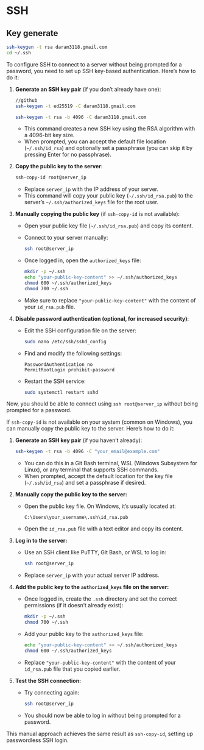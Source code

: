 # SSH

## Key generate

```sh
ssh-keygen -t rsa daram3118.gmail.com
cd ~/.ssh
```

To configure SSH to connect to a server without being prompted for a password, you need to set up SSH key-based authentication. Here’s how to do it:

1. **Generate an SSH key pair** (if you don’t already have one):

   ```bash
   //github
   ssh-keygen -t ed25519 -C daram3118.gmail.com

   ssh-keygen -t rsa -b 4096 -C daram3118.gmail.com
   ```

   - This command creates a new SSH key using the RSA algorithm with a 4096-bit key size.
   - When prompted, you can accept the default file location (`~/.ssh/id_rsa`) and optionally set a passphrase (you can skip it by pressing Enter for no passphrase).

2. **Copy the public key to the server**:

   ```bash
   ssh-copy-id root@server_ip
   ```

   - Replace `server_ip` with the IP address of your server.
   - This command will copy your public key (`~/.ssh/id_rsa.pub`) to the server’s `~/.ssh/authorized_keys` file for the root user.

3. **Manually copying the public key** (if `ssh-copy-id` is not available):
   - Open your public key file (`~/.ssh/id_rsa.pub`) and copy its content.
   - Connect to your server manually:

     ```bash
     ssh root@server_ip
     ```

   - Once logged in, open the `authorized_keys` file:

     ```bash
     mkdir -p ~/.ssh
     echo "your-public-key-content" >> ~/.ssh/authorized_keys
     chmod 600 ~/.ssh/authorized_keys
     chmod 700 ~/.ssh
     ```

   - Make sure to replace `"your-public-key-content"` with the content of your `id_rsa.pub` file.

4. **Disable password authentication (optional, for increased security)**:
   - Edit the SSH configuration file on the server:

     ```bash
     sudo nano /etc/ssh/sshd_config
     ```

   - Find and modify the following settings:

     ```
     PasswordAuthentication no
     PermitRootLogin prohibit-password
     ```

   - Restart the SSH service:

     ```bash
     sudo systemctl restart sshd
     ```

Now, you should be able to connect using `ssh root@server_ip` without being prompted for a password.

If `ssh-copy-id` is not available on your system (common on Windows), you can manually copy the public key to the server. Here’s how to do it:

1. **Generate an SSH key pair** (if you haven’t already):

   ```bash
   ssh-keygen -t rsa -b 4096 -C "your_email@example.com"
   ```

   - You can do this in a Git Bash terminal, WSL (Windows Subsystem for Linux), or any terminal that supports SSH commands.
   - When prompted, accept the default location for the key file (`~/.ssh/id_rsa`) and set a passphrase if desired.

2. **Manually copy the public key to the server:**
   - Open the public key file. On Windows, it’s usually located at:

     ```
     C:\Users\your_username\.ssh\id_rsa.pub
     ```

   - Open the `id_rsa.pub` file with a text editor and copy its content.

3. **Log in to the server:**
   - Use an SSH client like PuTTY, Git Bash, or WSL to log in:

     ```bash
     ssh root@server_ip
     ```

   - Replace `server_ip` with your actual server IP address.

4. **Add the public key to the `authorized_keys` file on the server:**
   - Once logged in, create the `.ssh` directory and set the correct permissions (if it doesn’t already exist):

     ```bash
     mkdir -p ~/.ssh
     chmod 700 ~/.ssh
     ```

   - Add your public key to the `authorized_keys` file:

     ```bash
     echo "your-public-key-content" >> ~/.ssh/authorized_keys
     chmod 600 ~/.ssh/authorized_keys
     ```

   - Replace `"your-public-key-content"` with the content of your `id_rsa.pub` file that you copied earlier.

5. **Test the SSH connection:**
   - Try connecting again:

     ```bash
     ssh root@server_ip
     ```

   - You should now be able to log in without being prompted for a password.

This manual approach achieves the same result as `ssh-copy-id`, setting up passwordless SSH login.
